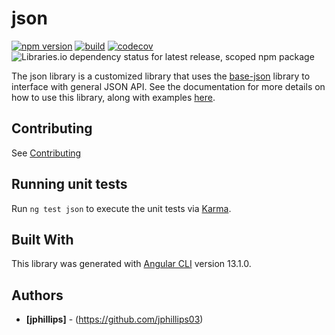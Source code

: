 # json

[![npm version](https://badge.fury.io/js/@ngx-material-dashboard%2Fjson.svg)](https://badge.fury.io/js/@ngx-material-dashboard%2Fjson)
[![build](https://github.com/ngx-material-dashboard/ngx-material-dashboard/actions/workflows/build.yml/badge.svg)](https://github.com/ngx-material-dashboard/ngx-material-dashboard/actions/workflows/build.yml)
[![codecov](https://codecov.io/gh/ngx-material-dashboard/ngx-material-dashboard/branch/main/graph/badge.svg?flag=json)](https://app.codecov.io/gh/ngx-material-dashboard/ngx-material-dashboard/tree/main/projects/json)
![Libraries.io dependency status for latest release, scoped npm package](https://img.shields.io/librariesio/release/npm/@ngx-material-dashboard/json)

The json library is a customized library that uses the [base-json](https://ngx-material-dashboard.github.io/ngx-material-dashboard/base-json) library to interface with general JSON API. See the documentation for more details on how to use this library, along with examples [here](https://ngx-material-dashboard.github.io/ngx-material-dashboard/json).

## Contributing

See [Contributing](https://github.com/ngx-material-dashboard/ngx-material-dashboard/blob/main/CONTRIBUTING.md)

## Running unit tests

Run `ng test json` to execute the unit tests via
[Karma](https://karma-runner.github.io).

## Built With

This library was generated with [Angular CLI](https://github.com/angular/angular-cli)
version 13.1.0.

## Authors

* **[jphillips]** - (https://github.com/jphillips03)
